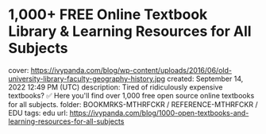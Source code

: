 # 1,000+ FREE Online Textbook Library & Learning Resources for All Subjects

cover: https://ivypanda.com/blog/wp-content/uploads/2016/06/old-university-library-faculty-geography-history.jpg
created: September 14, 2022 12:49 PM (UTC)
description: Tired of ridiculously expensive textbooks? ✅ Here you'll find over 1,000 free open source online textbooks for all subjects.
folder: BOOKMRKS-MTHRFCKR / REFERENCE-MTHRFCKR / EDU
tags: edu
url: https://ivypanda.com/blog/1000-open-textbooks-and-learning-resources-for-all-subjects